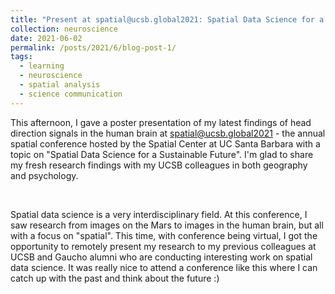 ```yaml
---
title: "Present at spatial@ucsb.global2021: Spatial Data Science for a Sustainable Future"
collection: neuroscience
date: 2021-06-02
permalink: /posts/2021/6/blog-post-1/
tags:
  - learning
  - neuroscience
  - spatial analysis
  - science communication
---
```


This afternoon, I gave a poster presentation of my latest findings of head direction signals in the human brain at spatial@ucsb.global2021 - the annual spatial conference hosted by the Spatial Center at UC Santa Barbara with a topic on "Spatial Data Science for a Sustainable Future". I'm glad to share my fresh research findings with my UCSB colleagues in both geography and psychology.

<br>

Spatial data science is a very interdisciplinary field. At this conference, I saw research from images on the Mars to images in the human brain, but all with a focus on "spatial". This time, with conference being virtual, I got the opportunity to remotely present my research to my previous colleagues at UCSB and Gaucho alumni who are conducting interesting work on spatial data science. It was really nice to attend a conference like this where I can catch up with the past and think about the future :)